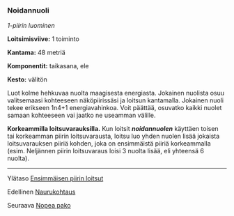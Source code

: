 ### Noidannuoli

*1-piirin luominen*

**Loitsimisviive:** 1 toiminto

**Kantama:** 48 metriä

**Komponentit:** taikasana, ele

**Kesto:** välitön

Luot kolme hehkuvaa nuolta maagisesta energiasta. Jokainen
nuolista osuu valitsemaasi kohteeseen näköpiirissäsi ja loitsun
kantamalla. Jokainen nuoli tekee erikseen 1n4+1 energiavahinkoa.
Voit päättää, osuvatko kaikki nuolet samaan kohteeseen vai
jaatko ne useamman välille.

**Korkeammilla loitsuvarauksilla.** Kun loitsit ***noidannuolen***
käyttäen toisen tai korkeamman piirin loitsuvarausta, loitsu luo
yhden nuolen lisää jokaista loitsuvarauksen piiriä kohden, joka
on ensimmäistä piiriä korkeammalla (esim. Neljännen piirin
loitsuvaraus loisi 3 nuolta lisää, eli yhteensä 6 nuolta).

----

Ylätaso [Ensimmäisen piirin loitsut](1.piirin_loitsut.md)

Edellinen [Naurukohtaus](Naurukohtaus.md)

Seuraava [Nopea pako](Nopea_pako.md)